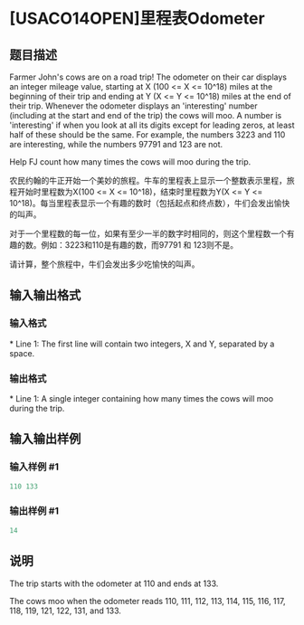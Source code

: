 # [USACO14OPEN]里程表Odometer

## 题目描述

Farmer John's cows are on a road trip! The odometer on their car displays an integer mileage value, starting at X (100 <= X <= 10^18) miles at the beginning of their trip and ending at Y (X <= Y <= 10^18) miles at the end of their trip. Whenever the odometer displays an 'interesting' number (including at the start and end of the trip) the cows will moo. A number is 'interesting' if when you look at all its digits except for leading zeros, at least half of these should be the same. For example, the numbers 3223 and 110 are interesting, while the numbers 97791 and 123 are not.

Help FJ count how many times the cows will moo during the trip.

农民约翰的牛正开始一个美妙的旅程。牛车的里程表上显示一个整数表示里程，旅程开始时里程数为X(100 <= X <= 10^18)，结束时里程数为Y(X <= Y <= 10^18)。每当里程表显示一个有趣的数时（包括起点和终点数），牛们会发出愉快的叫声。

对于一个里程数的每一位，如果有至少一半的数字时相同的，则这个里程数一个有趣的数。例如：3223和110是有趣的数，而97791 和 123则不是。

请计算，整个旅程中，牛们会发出多少吃愉快的叫声。

## 输入输出格式

### 输入格式

\* Line 1: The first line will contain two integers, X and Y, separated by a space.

### 输出格式

\* Line 1: A single integer containing how many times the cows will moo during the trip.

## 输入输出样例

### 输入样例 #1

```cpp
110 133 

```
### 输出样例 #1

```cpp
14 

```
## 说明

The trip starts with the odometer at 110 and ends at 133.

The cows moo when the odometer reads 110, 111, 112, 113, 114, 115, 116, 117, 118, 119, 121, 122, 131, and 133.

